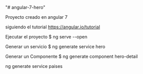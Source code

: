 "# angular-7-hero" 

Proyecto creado en angular 7

siguiendo el tutorial https://angular.io/tutorial


Ejecutar el proyecto
$ ng serve --open


Generar un servicio
$ ng generate service hero

Generar un Componente
$ ng generate component hero-detail


ng generate service paises